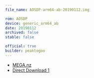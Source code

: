 ```yaml
---
file_name: AOSDP-arm64-ab-20190112.img

rom: AOSDP
device: generic_arm64_ab
date: 20190112
archived: false
stable: false

official: true
builder: peaktogoo
---
```

<!-- Insert downloads here: -->

* [MEGA.nz](https://mega.nz/#!SzoVxKja!rgh2S8Xnsw5JgNwN5km74vaNneLb3sbXnu69llJpIzQ)
* [Direct Download 1](https://ams01.downloads.aosdp.com/gsi/)
